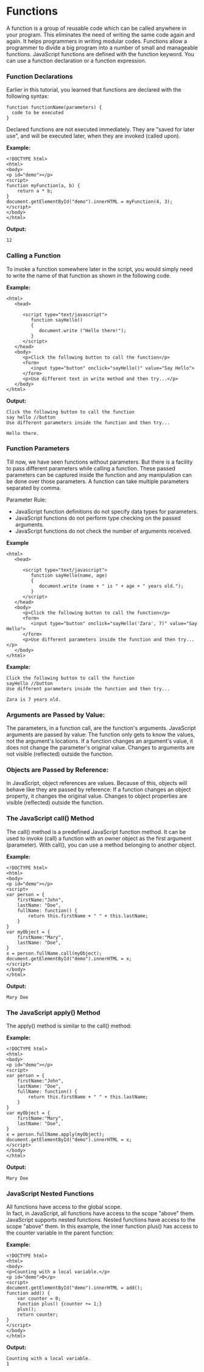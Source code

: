 # Functions

A function is a group of reusable code which can be called anywhere in your program. This eliminates the need of writing the same code again and again. It helps programmers in writing modular codes. Functions allow a programmer to divide a big program into a number of small and manageable functions.
JavaScript functions are defined with the function keyword.
You can use a function declaration or a function expression.

### Function Declarations

Earlier in this tutorial, you learned that functions are declared with the following syntax:
```
function functionName(parameters) {
  code to be executed
}
```
Declared functions are not executed immediately. They are "saved for later use", and will be executed later, when they are invoked (called upon).

**Example:**
```
<!DOCTYPE html>
<html>
<body>
<p id="demo"></p>
<script>
function myFunction(a, b) {
    return a * b;
}
document.getElementById("demo").innerHTML = myFunction(4, 3);
</script>
</body>
</html>
```
**Output:**
```
12
```
### Calling a Function

To invoke a function somewhere later in the script, you would simply need to write the name of that function as shown in the following code.

**Example:**
```
<html>
   <head>
   
      <script type="text/javascript">
         function sayHello()
         {
            document.write ("Hello there!");
         }
      </script>      
   </head>
   <body>
      <p>Click the following button to call the function</p>      
      <form>
         <input type="button" onclick="sayHello()" value="Say Hello">
      </form>      
      <p>Use different text in write method and then try...</p>
   </body>
</html>
```
**Output:**
```
Click the following button to call the function
say hello //button
Use different parameters inside the function and then try...

Hello there.
```
### Function Parameters

Till now, we have seen functions without parameters. But there is a facility to pass different parameters while calling a function. These passed parameters can be captured inside the function and any manipulation can be done over those parameters. A function can take multiple parameters separated by comma.

Parameter Rule:
* JavaScript function definitions do not specify data types for parameters.
* JavaScript functions do not perform type checking on the passed arguments.
* JavaScript functions do not check the number of arguments received.

**Example**
```
<html>
   <head>
   
      <script type="text/javascript">
         function sayHello(name, age)
         {
            document.write (name + " is " + age + " years old.");
         }
      </script>      
   </head>
   <body>
      <p>Click the following button to call the function</p>      
      <form>
         <input type="button" onclick="sayHello('Zara', 7)" value="Say Hello">
      </form>      
      <p>Use different parameters inside the function and then try...</p>
   </body>
</html>
```
**Example:**
```
Click the following button to call the function
sayHello //button
Use different parameters inside the function and then try...

Zara is 7 years old.
```
### Arguments are Passed by Value:

The parameters, in a function call, are the function's arguments.
JavaScript arguments are passed by value: The function only gets to know the values, not the argument's locations.
If a function changes an argument's value, it does not change the parameter's original value.
Changes to arguments are not visible (reflected) outside the function.

### Objects are Passed by Reference:

In JavaScript, object references are values.
Because of this, objects will behave like they are passed by reference:
If a function changes an object property, it changes the original value.
Changes to object properties are visible (reflected) outside the function.

### The JavaScript call() Method

The call() method is a predefined JavaScript function method.
It can be used to invoke (call) a function with an owner object as the first argument (parameter).
With call(), you can use a method belonging to another object.

**Example:**
```
<!DOCTYPE html>
<html>
<body>
<p id="demo"></p>
<script>
var person = {
    firstName:"John",
    lastName: "Doe",
    fullName: function() {
        return this.firstName + " " + this.lastName;
    }
}
var myObject = {
    firstName:"Mary",
    lastName: "Doe",
}
x = person.fullName.call(myObject); 
document.getElementById("demo").innerHTML = x; 
</script>
</body>
</html>
```
**Output:**
```
Mary Doe
```
### The JavaScript apply() Method

The apply() method is similar to the call() method:

**Example:**
```
<!DOCTYPE html>
<html>
<body>
<p id="demo"></p>
<script>
var person = {
    firstName:"John",
    lastName: "Doe",
    fullName: function() {
        return this.firstName + " " + this.lastName;
    }
}
var myObject = {
    firstName:"Mary",
    lastName: "Doe",
}
x = person.fullName.apply(myObject); 
document.getElementById("demo").innerHTML = x; 
</script>
</body>
</html>
```
**Output:**
```
Mary Doe
```
### JavaScript Nested Functions

All functions have access to the global scope.  
In fact, in JavaScript, all functions have access to the scope "above" them.
JavaScript supports nested functions. Nested functions have access to the scope "above" them.
In this example, the inner function plus() has access to the counter variable in the parent function:

**Example:**
```
<!DOCTYPE html>
<html>
<body>
<p>Counting with a local variable.</p>
<p id="demo">0</p>
<script>
document.getElementById("demo").innerHTML = add();
function add() {
    var counter = 0;
    function plus() {counter += 1;}
    plus();    
    return counter; 
}
</script>
</body>
</html>
```
**Output:**
```
Counting with a local variable.
1
```



